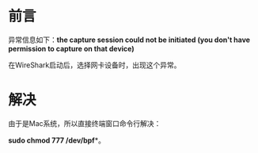 # 前言

异常信息如下：**the capture session could not be initiated (you don't have permission to capture on that device)**

在WireShark启动后，选择网卡设备时，出现这个异常。



# 解决

由于是Mac系统，所以直接终端窗口命令行解决：

**sudo chmod 777 /dev/bpf***。